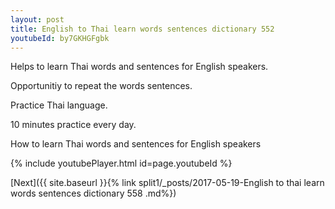 ```yaml
---
layout: post
title: English to Thai learn words sentences dictionary 552 
youtubeId: by7GKHGFgbk
---
```

 
 
Helps to learn Thai words and sentences for English speakers.

Opportunitiy to repeat the words sentences. 

Practice Thai language. 
 
10 minutes practice every day. 
 
How to learn Thai words and sentences for English speakers 
 
{% include youtubePlayer.html id=page.youtubeId %}
 
 
[Next]({{ site.baseurl }}{% link  split1/_posts/2017-05-19-English to thai learn words sentences dictionary 558 .md%})
 
